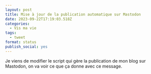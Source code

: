 ```yaml
---
layout: post
title: Mise à jour de la publication automatique sur Mastodon
date: 2023-09-22T17:19:03.518Z
categories:
  - Vis ma vie
tags:
  - tweet
format: status
publish_social: yes
---
```

Je viens de modifier le script qui gère la publication de mon blog sur Mastodon, on va voir ce que ça donne avec ce message.